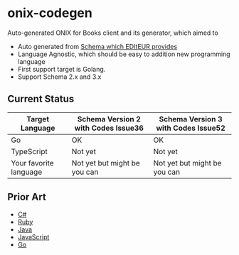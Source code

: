 # onix-codegen

Auto-generated ONIX for Books client and its generator,
which aimed to

- Auto generated from [Schema which EDItEUR provides](https://www.editeur.org/93/Release-3.0-Downloads/)
- Language Agnostic, which should be easy to addition new programming language
- First support target is Golang.
- Support Schema 2.x and 3.x

## Current Status

| Target Language        | Schema Version 2 with Codes Issue36 | Schema Version 3 with Codes Issue52 |
| ---------------------- | ----------------------------------- | ----------------------------------- |
| Go                     | OK                                  | OK                                  |
| TypeScript             | Not yet                             | Not yet                             |
| Your favorite language | Not yet but might be you can        | Not yet but might be you can        |

## Prior Art

- [C#](https://github.com/jaerith/ONIX-Data)
- [Ruby](https://github.com/yob/onix)
- [Java](https://github.com/zach-m/jonix)
- [JavaScript](https://github.com/GitbookIO/node-onix)
- [Go](https://github.com/knakk/kbp)
